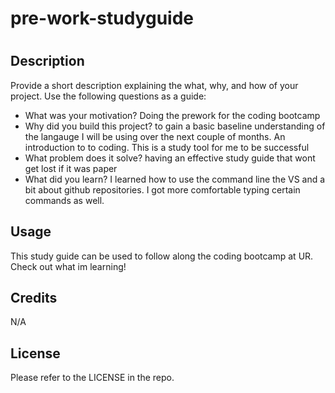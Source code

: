 # pre-work-studyguide
# <Your-Project-Title>

## Description

Provide a short description explaining the what, why, and how of your project. Use the following questions as a guide:

- What was your motivation? Doing the prework for the coding bootcamp
- Why did you build this project? to gain a basic baseline understanding of the langauge I will be using over the next couple of months. An introduction to to coding. This is a study tool for me to be successful
- What problem does it solve? having an effective study guide that wont get lost if it was paper
- What did you learn? I learned how to use the command line the VS and a bit about github repositories. I got more comfortable typing certain commands as well.


## Usage

This study guide can be used to follow along the coding bootcamp at UR. Check out what im learning!


## Credits

N/A

## License

Please refer to the LICENSE in the repo.
